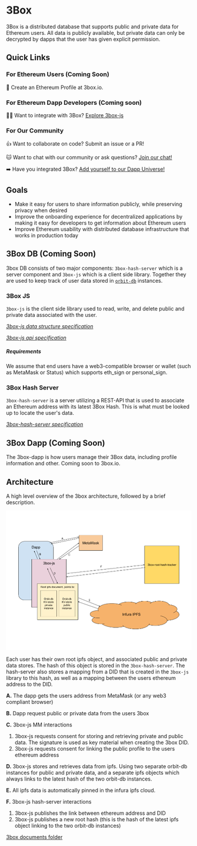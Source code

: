 # 3Box
3Box is a distributed database that supports public and private data for Ethereum users. All data is publicly available, but private data can only be decrypted by dapps that the user has given explicit permission.

## Quick Links

### For Ethereum Users (Coming Soon)
👤 Create an Ethereum Profile at 3box.io.

### For Ethereum Dapp Developers (Coming soon)
👩‍💻 Want to integrate with 3Box? [Explore 3box-js](https://www.github.com/uport-project/3box-js)

### For Our Community
👍 Want to collaborate on code? Submit an issue or a PR!  

🐱 Want to chat with our community or ask questions? [Join our chat!](https://chat.uport.me/#/room/#3box:chat.uport.me)

➡️ Have you integrated 3Box? [Add yourself to our Dapp Universe!](./COMMUNITY-PROJECTS.md)

## Goals
* Make it easy for users to share information publicly, while preserving privacy when desired
* Improve the onboarding experience for decentralized applications by making it easy for developers to get information about Ethereum users
* Improve Ethereum usability with distributed database infrastructure that works in production today

## 3Box DB (Coming Soon)
3box DB consists of two major components: `3box-hash-server` which is a server component and `3box-js` which is a client side library. Together they are used to keep track of user data stored in [`orbit-db`](https://github.com/orbitdb/orbit-db) instances.

### 3Box JS
`3box-js` is the client side library used to read, write, and delete public and private data associated with the user.

[*3box-js data structure specification*](./3BOX-JS-DATA-STRUCTURE.md)

[*3box-js api specification*](./3BOX-JS-API.md)

##### Requirements
We assume that end users have a web3-compatible browser or wallet (such as MetaMask or Status) which supports eth_sign or personal_sign.

### 3Box Hash Server
`3box-hash-server` is a server utilizing a REST-API that is used to associate an Ethereum address with its latest 3Box Hash. This is what must be looked up to locate the user's data.

[*3box-hash-server specification*](./3BOX-HASH-SERVER.md)

## 3Box Dapp (Coming Soon)
The 3box-dapp is how users manage their 3Box data, including profile information and other. Coming soon to 3box.io.

## Architecture
A high level overview of the 3box architecture, followed by a brief description.

![3Box Architecture Diagram](./3box_architecture_diagram.png)


Each user has their own root ipfs object, and associated public and private data stores. The hash of this object is stored in the `3box-hash-server`. The hash-server also stores a mapping from a DID that is created in the `3box-js` library to this hash, as well as a mapping between the users ethereum address to the DID.


**A.** The dapp gets the users address from MetaMask (or any web3 compliant browser)

**B.** Dapp request public or private data from the users 3box

**C.** 3box-js MM interactions
  1. 3box-js requests consent for storing and retrieving private and public data. The signature is used as key material when creating the 3box DID.
  2. 3box-js requests consent for linking the public profile to the users ethereum address

**D.** 3box-js stores and retrieves data from ipfs. Using two separate orbit-db instances for public and private data, and a separate ipfs objects which always links to the latest hash of the two orbit-db instances.

**E.** All ipfs data is automatically pinned in the infura ipfs cloud.

**F.** 3box-js hash-server interactions
  1. 3box-js publishes the link between ethereum address and DID
  2. 3box-js publishes a new root hash (this is the hash of the latest ipfs object linking to the two orbit-db instances)


[3box documents folder](https://drive.google.com/drive/folders/16lZWMVFLKLk2nAZJQ7xQyzHKZzK734Ov?usp=sharing)


